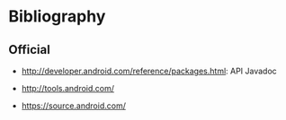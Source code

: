 # Bibliography

## Official

- <http://developer.android.com/reference/packages.html>: API Javadoc

- <http://tools.android.com/>

- <https://source.android.com/>
